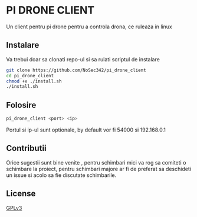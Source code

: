 # PI DRONE CLIENT

Un client pentru pi drone pentru a controla drona, ce ruleaza in linux 

## Instalare

Va trebui doar sa clonati repo-ul si sa rulati scriptul de instalare

```bash
git clone https://github.com/NoSec342/pi_drone_client
cd pi_drone_client
chmod +x ./install.sh
./install.sh
```

## Folosire

```bash
pi_drone_client <port> <ip>
```
Portul si ip-ul sunt optionale, by default vor fi 54000 si 192.168.0.1

## Contributii
Orice sugestii sunt bine venite , pentru schimbari mici va rog sa comiteti o schimbare la proiect, pentru schimbari majore ar fi de preferat sa deschideti un issue si acolo sa fie discutate schimbarile.

## License
[GPLv3](https://www.gnu.org/licenses/quick-guide-gplv3.html)
